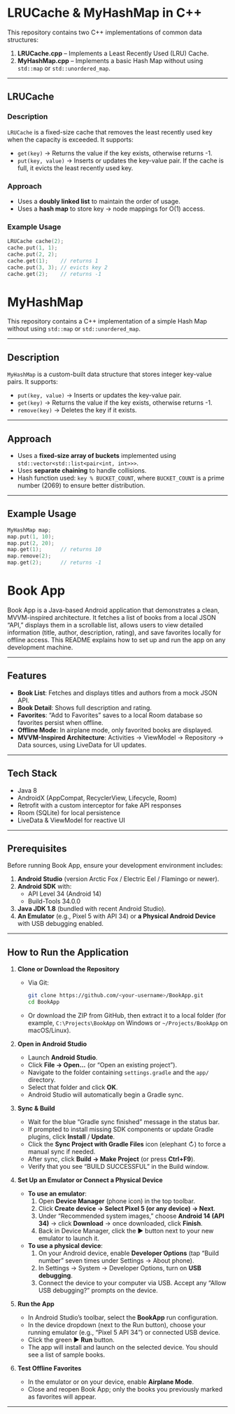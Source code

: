 # LRUCache & MyHashMap in C++

This repository contains two C++ implementations of common data structures:

1. **LRUCache.cpp** – Implements a Least Recently Used (LRU) Cache.  
2. **MyHashMap.cpp** – Implements a basic Hash Map without using `std::map` or `std::unordered_map`.

---

## LRUCache

### Description
`LRUCache` is a fixed-size cache that removes the least recently used key when the capacity is exceeded. It supports:

- `get(key)` → Returns the value if the key exists, otherwise returns -1.
- `put(key, value)` → Inserts or updates the key-value pair. If the cache is full, it evicts the least recently used key.

### Approach
- Uses a **doubly linked list** to maintain the order of usage.
- Uses a **hash map** to store key → node mappings for O(1) access.

### Example Usage
```cpp
LRUCache cache(2);
cache.put(1, 1);
cache.put(2, 2);
cache.get(1);    // returns 1
cache.put(3, 3); // evicts key 2
cache.get(2);    // returns -1
```

# MyHashMap 

This repository contains a C++ implementation of a simple Hash Map without using `std::map` or `std::unordered_map`.

---

## Description

`MyHashMap` is a custom-built data structure that stores integer key-value pairs. It supports:

- `put(key, value)` → Inserts or updates the key-value pair.
- `get(key)` → Returns the value if the key exists, otherwise returns -1.
- `remove(key)` → Deletes the key if it exists.

---

## Approach

- Uses a **fixed-size array of buckets** implemented using `std::vector<std::list<pair<int, int>>>`.
- Uses **separate chaining** to handle collisions.
- Hash function used: `key % BUCKET_COUNT`, where `BUCKET_COUNT` is a prime number (2069) to ensure better distribution.

---

## Example Usage

```cpp
MyHashMap map;
map.put(1, 10);
map.put(2, 20);
map.get(1);      // returns 10
map.remove(2);
map.get(2);      // returns -1
```

# Book App

Book App is a Java-based Android application that demonstrates a clean, MVVM-inspired architecture. It fetches a list of books from a local JSON “API,” displays them in a scrollable list, allows users to view detailed information (title, author, description, rating), and save favorites locally for offline access. This README explains how to set up and run the app on any development machine.

---

## Features

- **Book List**: Fetches and displays titles and authors from a mock JSON API.
- **Book Detail**: Shows full description and rating.
- **Favorites**: “Add to Favorites” saves to a local Room database so favorites persist when offline.
- **Offline Mode**: In airplane mode, only favorited books are displayed.
- **MVVM-Inspired Architecture**: Activities → ViewModel → Repository → Data sources, using LiveData for UI updates.

---

## Tech Stack

- Java 8  
- AndroidX (AppCompat, RecyclerView, Lifecycle, Room)  
- Retrofit with a custom interceptor for fake API responses  
- Room (SQLite) for local persistence  
- LiveData & ViewModel for reactive UI

---

## Prerequisites

Before running Book App, ensure your development environment includes:

1. **Android Studio** (version Arctic Fox / Electric Eel / Flamingo or newer).  
2. **Android SDK** with:  
   - API Level 34 (Android 14)  
   - Build-Tools 34.0.0  
3. **Java JDK 1.8** (bundled with recent Android Studio).  
4. **An Emulator** (e.g., Pixel 5 with API 34) or **a Physical Android Device** with USB debugging enabled.  

---

## How to Run the Application

1. **Clone or Download the Repository**  
   - Via Git:
     ```bash
     git clone https://github.com/<your-username>/BookApp.git
     cd BookApp
     ```
   - Or download the ZIP from GitHub, then extract it to a local folder (for example, `C:\Projects\BookApp` on Windows or `~/Projects/BookApp` on macOS/Linux).

2. **Open in Android Studio**  
   - Launch **Android Studio**.  
   - Click **File → Open…** (or “Open an existing project”).  
   - Navigate to the folder containing `settings.gradle` and the `app/` directory.  
   - Select that folder and click **OK**.  
   - Android Studio will automatically begin a Gradle sync.

3. **Sync & Build**  
   - Wait for the blue “Gradle sync finished” message in the status bar.  
   - If prompted to install missing SDK components or update Gradle plugins, click **Install** / **Update**.  
   - Click the **Sync Project with Gradle Files** icon (elephant ↻) to force a manual sync if needed.  
   - After sync, click **Build → Make Project** (or press **Ctrl+F9**).  
   - Verify that you see “BUILD SUCCESSFUL” in the Build window.

4. **Set Up an Emulator or Connect a Physical Device**  
   - **To use an emulator**:  
     1. Open **Device Manager** (phone icon) in the top toolbar.  
     2. Click **Create device → Select Pixel 5 (or any device) → Next**.  
     3. Under “Recommended system images,” choose **Android 14 (API 34)** → click **Download** → once downloaded, click **Finish**.  
     4. Back in Device Manager, click the ▶ button next to your new emulator to launch it.  
   - **To use a physical device**:  
     1. On your Android device, enable **Developer Options** (tap “Build number” seven times under Settings → About phone).  
     2. In Settings → System → Developer Options, turn on **USB debugging**.  
     3. Connect the device to your computer via USB. Accept any “Allow USB debugging?” prompts on the device.

5. **Run the App**  
   - In Android Studio’s toolbar, select the **BookApp** run configuration.  
   - In the device dropdown (next to the Run button), choose your running emulator (e.g., “Pixel 5 API 34”) or connected USB device.  
   - Click the green **▶ Run** button.  
   - The app will install and launch on the selected device. You should see a list of sample books.

6. **Test Offline Favorites**  
   - In the emulator or on your device, enable **Airplane Mode**.  
   - Close and reopen Book App; only the books you previously marked as favorites will appear.

---

